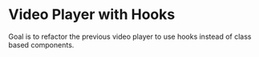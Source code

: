 # Video Player with Hooks

Goal is to refactor the previous video player to use hooks instead of class based components. 

